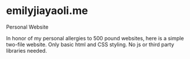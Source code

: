 # emilyjiayaoli.me
Personal Website

In honor of my personal allergies to 500 pound websites, here is a simple two-file website. Only basic html and CSS styling. No js or third party libraries needed.
